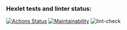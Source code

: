 ### Hexlet tests and linter status:
[![Actions Status](https://github.com/Frit027/frontend-project-lvl1/workflows/hexlet-check/badge.svg)](https://github.com/Frit027/frontend-project-lvl1/actions)
[![Maintainability](https://api.codeclimate.com/v1/badges/a99a88d28ad37a79dbf6/maintainability)](https://codeclimate.com/github/codeclimate/codeclimate/maintainability)
![lint-check](https://github.com/Frit027/frontend-project-lvl1/actions/workflows/lint-check.yml/badge.svg)
